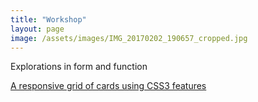 ```yaml
---
title: "Workshop"
layout: page
image: /assets/images/IMG_20170202_190657_cropped.jpg
---
```


Explorations in form and function

<a href="/workshop/css3/card.html">A responsive grid of cards using CSS3 features</a>






